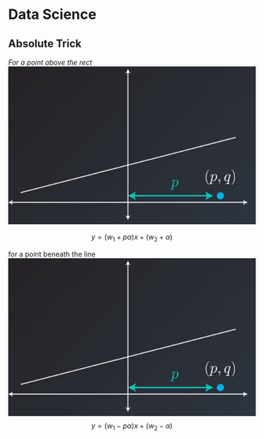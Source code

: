 #  Data Science

## Absolute Trick
*For a point above the rect*
![enter image description here](https://github.com/steelcolosus/udacity-datascience/blob/master/images/below.png?raw=true)

$$
y = (w_1 + p\alpha)x + (w_2 + \alpha)
$$

for a point beneath the line
![Beneath](https://github.com/steelcolosus/udacity-datascience/blob/master/images/below.png?raw=true)
$$
y = (w_1 - p\alpha)x + (w_2 - \alpha)
$$



<!--stackedit_data:
eyJoaXN0b3J5IjpbLTc1OTI4Nzc2NSwtNjk0MDE1MTY1LDExNj
c0NzE0MjEsMTgyNTE3OTk3MywtMTk4NDU3MjIwMV19
-->
